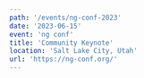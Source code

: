 ```yaml
---
path: '/events/ng-conf-2023'
date: '2023-06-15'
event: 'ng conf'
title: 'Community Keynote'
location: 'Salt Lake City, Utah'
url: 'https://ng-conf.org/'
---
```

